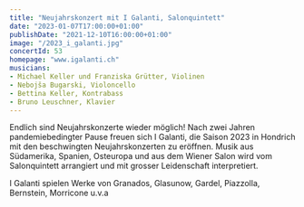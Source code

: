 ```yaml
---
title: "Neujahrskonzert mit I Galanti, Salonquintett"
date: "2023-01-07T17:00:00+01:00"
publishDate: "2021-12-10T16:00:00+01:00"
image: "/2023_i_galanti.jpg"
concertId: 53
homepage: "www.igalanti.ch"
musicians:
- Michael Keller und Franziska Grütter, Violinen
- Nebojša Bugarski, Violoncello
- Bettina Keller, Kontrabass
- Bruno Leuschner, Klavier
---
```


Endlich sind Neujahrskonzerte wieder möglich! Nach zwei Jahren pandemiebedingter Pause freuen sich I Galanti, die Saison 2023 in Hondrich mit den beschwingten Neujahrskonzerten zu eröffnen. Musik aus Südamerika, Spanien, Osteuropa und aus dem Wiener Salon wird vom Salonquintett arrangiert und mit grosser Leidenschaft interpretiert. 

I Galanti spielen Werke von Granados, Glasunow, Gardel, Piazzolla, Bernstein, Morricone u.v.a

